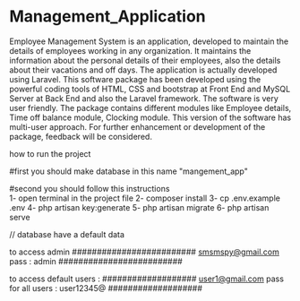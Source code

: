 # Management_Application
Employee Management System is an application, developed to maintain the details of employees working in any organization. It maintains the information about the personal details of their employees, also the details about their vacations and off days. The application is actually developed using Laravel.
This software package has been developed using the powerful coding tools of HTML, CSS and bootstrap at Front End and MySQL Server at Back End and also the Laravel framework. The software is very user friendly. The package contains different modules like Employee details, Time off balance module, Clocking module. This version of the software has multi-user approach. For further enhancement or development of the package, feedback will be considered.

how to run the project 

#first 
you should make database in this name "mangement_app"

#second 
you should follow this instructions \
1- open terminal in the project file 
2- composer install 
3- cp .env.example .env 
4- php artisan key:generate 
5- php artisan migrate
6- php artisan serve 


// database have a default data 


to access admin 
######################### 
smsmspy@gmail.com
pass : admin 
#########################

to access default users : 
###################
user1@gmail.com
pass for all users : user12345@
###################
